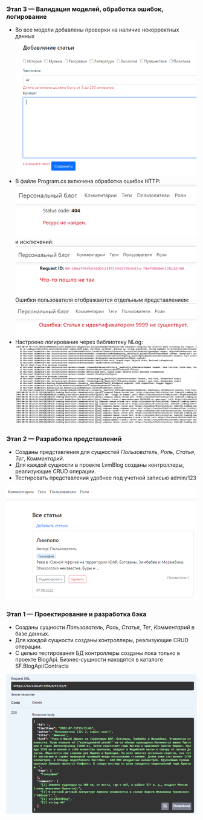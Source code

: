 ### Этап 3 — Валидация моделей, обработка ошибок, логирование

* Во все модели добавлены проверки на наличие некорректных данных
![Model Validation](img/ModelValidation.PNG)
* В файле Program.cs включена обработка ошибок HTTP:
![Http Error](img/HttpError.PNG)
 и исключений:
![Exception](img/Exception.png)
Ошибки пользователя отображаются отдельным представлением:
![User Error](img/UserError.PNG)
* Настроено логирование через библиотеку NLog:
![Logger](img/Logger.PNG)

### Этап 2 — Разработка представлений

* Созданы представления для сущностей _Пользователь_, _Роль_, _Статья_, _Тег_, _Комментарий_.
* Для каждой сущности в проекте LvmBlog созданы контроллеры, реализующие CRUD операции.
* Тестировать представления удобнее под учетной записью admin/123

![Stage1](img/stage2.PNG)


### Этап 1 — Проектирование и разработка бэка

* Созданы сущности _Пользователь_, _Роль_, _Статья_, _Тег_, _Комментарий_ в базе данных.
* Для каждой сущности созданы контроллеры, реализующие CRUD операции.
* С целью тестирования БД контроллеры созданы пока только в проекте BlogApi. 
Бизнес-сущности находятся в каталоге SF.BlogApi/Contracts

![Stage1](img/stage1.PNG)